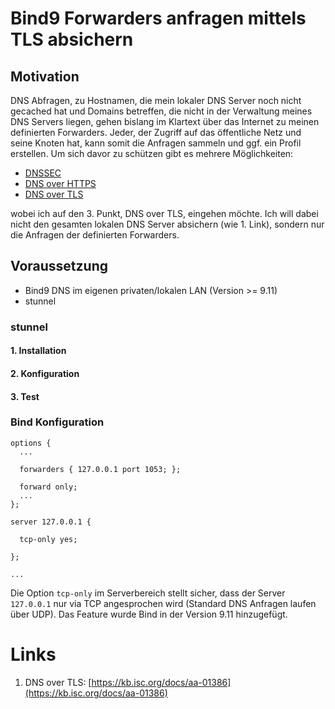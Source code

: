 # Bind9 Forwarders anfragen mittels TLS absichern 

## Motivation

DNS Abfragen, zu Hostnamen, die mein lokaler DNS Server noch nicht gecached hat und Domains betreffen, die nicht in der Verwaltung meines DNS Servers liegen, gehen bislang im Klartext über das Internet zu meinen definierten Forwarders. Jeder, der Zugriff auf das öffentliche Netz und seine Knoten hat, kann somit die Anfragen sammeln und ggf. ein Profil erstellen. Um sich davor zu schützen gibt es mehrere Möglichkeiten:

* [DNSSEC](https://en.wikipedia.org/wiki/Domain_Name_System_Security_Extensions)
* [DNS over HTTPS](https://en.wikipedia.org/wiki/DNS_over_HTTPS)
* [DNS over TLS](https://en.wikipedia.org/wiki/DNS_over_TLS)

wobei ich auf den 3. Punkt, DNS over TLS, eingehen möchte. Ich will dabei nicht den gesamten lokalen DNS Server absichern (wie 1. Link), sondern nur die Anfragen der definierten Forwarders.

## Voraussetzung
* Bind9 DNS im eigenen privaten/lokalen LAN (Version >= 9.11)
* stunnel

### stunnel

#### 1. Installation

#### 2. Konfiguration


#### 3. Test

### Bind Konfiguration

    options {
      ...
      
      forwarders { 127.0.0.1 port 1053; };
  
      forward only;
      ...
    };

    server 127.0.0.1 {

      tcp-only yes;

    };

    ...

Die Option `tcp-only` im Serverbereich stellt sicher, dass der Server `127.0.0.1` nur via TCP angesprochen wird (Standard DNS Anfragen laufen über UDP). Das Feature wurde Bind in der Version 9.11 hinzugefügt.

# Links
1. DNS over TLS: [https://kb.isc.org/docs/aa-01386](https://kb.isc.org/docs/aa-01386)
